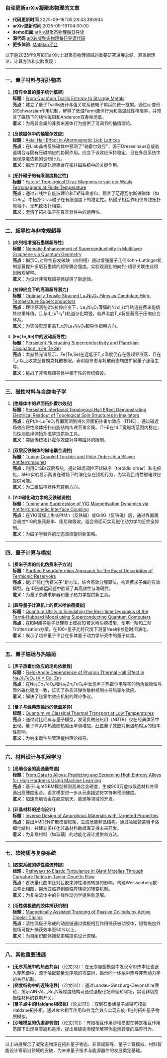 ### 自动更新arXiv凝聚态物理的文章
  - **代码更新时间** 2025-09-18T05:28:43.393934
  - **arXiv更新时间** 2025-09-18T04:00:00
  - **demo页面** [arXiv凝聚态物理每日导读](https://iopwsy.github.io/arXiv_cond-mat/)
  - **源代码** [arXiv凝聚态物理每日导读代码](https://github.com/iopwsy/arXiv_cond-mat/)
  - **更多体验**: [MatElab平台](https://in.iphy.ac.cn/eln/#/recday)

以下是2025年9月18日arXiv上凝聚态物理领域的重要研究进展总结，涵盖新理论、计算方法和实验发现：

---

### **一、量子材料与拓扑物态**
1. **[奇异金属的量子统计框架]**  
   **标题**：[From Quantum Tsallis Entropy to Strange Metals](https://arxiv.org/abs/2509.13362)  
   **亮点**：建立了量子Tsallis统计与强关联系统电子输运的统一框架。通过q-变形的Schwarzian作用机制，解释了低温Fermi液体行为和高温线性电阻率，并预言了磁场下的线性磁阻和Anderson双寿命场景。  
   **意义**：为奇异金属的非费米液体行为提供了可调节的插值理论。

2. **[反铁磁体中的轴霍尔效应]**  
   **标题**：[Axial Hall Effect in Altermagnetic Lieb Lattices](https://arxiv.org/abs/2509.13554)  
   **亮点**：在Lieb晶格反铁磁体中预测了"轴霍尔效应"，源于Dresselhaus自旋轨道耦合与固有压磁响应的协同作用。应变下该效应保持稳定，且在多层系统中展现厚度依赖的调制行为。  
   **意义**：揭示了自旋轨道耦合在拓扑磁系统中的关键作用。

3. **[拓扑磁子的有限温度稳定性]**  
   **标题**：[Fate of Topological Dirac Magnons in van der Waals Ferromagnets at Finite Temperature](https://arxiv.org/abs/2509.13900)  
   **亮点**：通过非线性自旋波理论和T矩阵重求和，预言了范德瓦尔斯铁磁体（如CrBr₃）中拓扑Dirac磁子在有限温度下的稳定性。热磁子相互作用仅导致拓扑隙减小，无热致拓扑相变。  
   **意义**：澄清了拓扑磁子在真实器件中的适用性。

---

### **二、超导性与非常规超导**
1. **[向列相增强石墨烯超导性]**  
   **标题**：[Nematic Enhancement of Superconductivity in Multilayer Graphene via Quantum Geometry](https://arxiv.org/abs/2509.13407)  
   **亮点**：揭示C₃对称性自发破缺（向列相）通过增强量子几何Kohn-Luttinger机制显著提升多层石墨烯的超导耦合强度。实验观测到的向列-超导关联由此得到微观解释。  
   **意义**：为设计非常规超导体提供了新途径。

2. **[拉伸应变下的高温超导潜力]**  
   **标题**：[Optimally Tensile Strained La₃Ni₂O₇ Films as Candidate High-Temperature Superconductors](https://arxiv.org/abs/2509.13820)  
   **亮点**：理论预测在2%拉伸应变下，La₃Ni₂O₇薄膜的Ni d_{z²}轨道在费米能级处权重峰值，且与d_{x²-y²}轨道杂化增强，临界温度T_c将显著高于压缩应变体系。  
   **意义**：为实验实现更高T_c的La₃Ni₂O₇超导体指明方向。

3. **[Fe(Te,Se)中的波动超导性]**  
   **标题**：[Persistent Fluctuating Superconductivity and Planckian Dissipation in Fe(Te,Se)](https://arxiv.org/abs/2509.13969)  
   **亮点**：太赫兹光谱显示，Fe(Te,Se)在远低于T_c温度仍存在强超导涨落，且在T_c以上收敛至普朗克耗散极限。表明超导态与耗散前态均由扩展量子涨落主导。  
   **意义**：挑战了非常规超导体中相干性的传统假设。

---

### **三、磁性材料与自旋电子学**
1. **[绝缘体中的界面拓扑霍尔效应]**  
   **标题**：[Persistent Interfacial Topological Hall Effect Demonstrating Electrical Readout of Topological Spin Structures in Insulators](https://arxiv.org/abs/2509.13445)  
   **亮点**：在Pt/h-LuFeO₃界面观测到持久界面拓扑霍尔效应（ITHE），通过磁近场效应将绝缘体拓扑自旋结构传递至重金属。ITHE在14 T宽磁场范围内稳定，为探测绝缘体拓扑磁学提供新工具。  
   **意义**：突破传统拓扑霍尔效应对导电磁体的限制。

2. **[双层反铁磁体的磁电耦合调控]**  
   **标题**：[Tuning Coupled Toroidic and Polar Orders in a Bilayer Antiferromagnet](https://arxiv.org/abs/2509.13542)  
   **亮点**：利用CrSBr双层系统，通过磁场调控环状磁序（toroidic order）和电极化。SHG实验显示两者在磁场下的演化存在锁相行为，为实现巨线性磁电效应提供可能。  
   **意义**：为二维磁电器件开辟新方向。

3. **[YIG磁化动力学的反铁磁调控]**  
   **标题**：[Tuning and Suppression of YIG Magnetisation Dynamics via Antiferromagnetic Interface Coupling](https://arxiv.org/abs/2509.13870)  
   **亮点**：在YIG薄膜上生长PtMn（反铁磁）或GdIG（反铁磁）层，通过界面耦合调控YIG的振荡频率、阻尼和吸收。组合界面可实现磁化动力学的近完全抑制。  
   **意义**：为磁子学器件的动态调控提供新策略。

---

### **四、量子计算与模拟**
1. **[费米子库的纯化伪费米子方法]**  
   **标题**：[Purified Pseudofermion Approach for the Exact Description of Fermionic Reservoirs](https://arxiv.org/abs/2509.13781)  
   **亮点**：提出"纯化伪费米子"新方法，结合高效分解算法，构建费米子库的有效模型。在1D链输运问题中验证了其高效性与准确性。  
   **意义**：为量子杂质求解器和量子热力学提供新工具。

2. **[超导量子计算机上的费米哈伯德模拟]**  
   **标题**：[Quantum Utility in Simulating the Real-time Dynamics of the Fermi-Hubbard Model using Superconducting Quantum Computers](https://arxiv.org/abs/2509.14196)  
   **亮点**：在IBM超导量子处理器上模拟1D费米哈伯德模型，使用一阶和二阶Trotterization方案，在100+量子比特尺度下测量Neel序参量时间演化。  
   **意义**：展示了超导量子平台在多体量子动力学研究中的量子优势。

---

### **五、量子输运与热输运**
1. **[声子热霍尔效应的场角依赖性]**  
   **标题**：[Field-Angle Dependence of Phonon Thermal Hall Effect in Na₂X₂TeO₆ (X = Co, Zn)](https://arxiv.org/abs/2509.13456)  
   **亮点**：在Na₂Co₂TeO₆和Na₂Zn₂TeO₆中发现声子热霍尔电导率的场角依赖性与面外磁化强度一致，证实了杂质非弹性散射机制主导热霍尔效应。  
   **意义**：解决了热霍尔效应机制的理论争议。

2. **[量子与经典热输运的低温差异]**  
   **标题**：[Quantum vs Classical Thermal Transport at Low Temperatures](https://arxiv.org/abs/2509.14027)  
   **亮点**：通过对比经典与量子模型，发现负微分热阻（NDTR）仅在经典体系中出现。量子体系中热流随热偏压单调增加，凸显量子效应对低温热输运的根本性影响。  
   **意义**：为纳米器件热管理提供理论指导。

---

### **六、材料设计与机器学习**
1. **[高熵合金的高通量筛选]**  
   **标题**：[From Data to Alloys: Predicting and Screening High Entropy Alloys for High Hardness Using Machine Learning](https://arxiv.org/abs/2509.13479)  
   **亮点**：基于LightGBM模型预测高熵合金硬度，生成900万虚拟候选材料并筛选出高硬度组合。语言模型进一步从元素描述符字符串预测硬度。  
   **意义**：加速高熵合金在航空航天、能源等领域的开发。

2. **[非晶材料的逆向设计]**  
   **标题**：[Inverse Design of Amorphous Materials with Targeted Properties](https://arxiv.org/abs/2509.13916)  
   **亮点**：提出AMDEN扩散模型框架，生成低能非晶结构。通过哈密顿蒙特卡洛细化结构，并建立多样化非晶材料数据库支持未来开发。  
   **意义**：为非晶材料（如玻璃）的功能化设计提供新方法。

---

### **七、软物质与复杂系统**
1. **[胶束系统的弹性湍流转捩]**  
   **标题**：[Pathways to Elastic Turbulence in Giant Micelles Through Curvature Ratios in Taylor-Couette Flow](https://arxiv.org/abs/2509.13743)  
   **亮点**：首次量化曲率比对巨胶束弹性湍流转捩的影响，构建Weissenberg数-曲率比相图，揭示亚临界到超临界转捩的转变机制。  
   **意义**：为复杂流体中的非线性动力学提供新见解。

2. **[活性偶极链的胶体捕获机制]**  
   **标题**：[Magnetically Assisted Trapping of Passive Colloids by Active Dipolar Chains](https://arxiv.org/abs/2509.13770)  
   **亮点**：活性偶极子形成的动态链通过偶极相互作用捕获被动胶体，短暂施加外磁场可提升捕获效率至50%以上。  
   **意义**：为自组织胶体捕获策略提供设计原理。

---

### **八、其他重要进展**
- **[无序系统中的热态共存]**（论文[3]）：在无序自旋模型中发现窄带热本征态嵌入非热谱中，源于哈密顿量无序项的零空间，揭示同一体系中热与非热动力学的共存机制。  
- **[梯度结构中的近铁电性]**（论文[4]）：通过Landau-Ginzburg-Devonshire理论，揭示AlN-Al₁₋ₓScₓN等梯度结构可通过退极化场降低矫顽场，实现非切换极性材料的铁电开关。  
- **[量子点中的Haldane相模拟]**（论文[11]）：双层石墨烯量子点链可模拟Haldane拓扑相，通过库仑相互作用和谷混合效应实现自旋-1链的拓扑量子物质模拟。  
- **[沙堆模型的伪逾渗转变]**（论文[12]）：有限相互作用沙堆模型在特定相互作用范围下出现巨雪崩和逾渗，提出层级逾渗模型解释伪逾渗转变的临界行为。

---

以上进展展示了凝聚态物理在拓扑量子物态、非常规超导、量子计算模拟、材料智能设计等前沿领域的突破，为未来量子技术与能源器件的发展奠定基础。